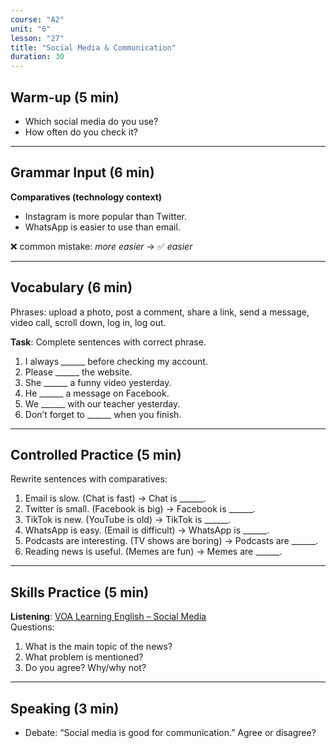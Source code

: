 ```yaml
---
course: "A2"
unit: "6"
lesson: "27"
title: "Social Media & Communication"
duration: 30
---
```


## Warm-up (5 min)
- Which social media do you use?  
- How often do you check it?

---

## Grammar Input (6 min)
**Comparatives (technology context)**  
- Instagram is more popular than Twitter.  
- WhatsApp is easier to use than email.  

❌ common mistake: *more easier* → ✅ *easier*

---

## Vocabulary (6 min)
Phrases: upload a photo, post a comment, share a link, send a message, video call, scroll down, log in, log out.  

**Task**: Complete sentences with correct phrase.  
1. I always ______ before checking my account.  
2. Please ______ the website.  
3. She ______ a funny video yesterday.  
4. He ______ a message on Facebook.  
5. We ______ with our teacher yesterday.  
6. Don’t forget to ______ when you finish.  

---

## Controlled Practice (5 min)
Rewrite sentences with comparatives:  
1. Email is slow. (Chat is fast) → Chat is ______.  
2. Twitter is small. (Facebook is big) → Facebook is ______.  
3. TikTok is new. (YouTube is old) → TikTok is ______.  
4. WhatsApp is easy. (Email is difficult) → WhatsApp is ______.  
5. Podcasts are interesting. (TV shows are boring) → Podcasts are ______.  
6. Reading news is useful. (Memes are fun) → Memes are ______.  

---

## Skills Practice (5 min)
**Listening**: [VOA Learning English – Social Media](https://learningenglish.voanews.com/)  
Questions:  
1. What is the main topic of the news?  
2. What problem is mentioned?  
3. Do you agree? Why/why not?  

---

## Speaking (3 min)
- Debate: “Social media is good for communication.” Agree or disagree?
